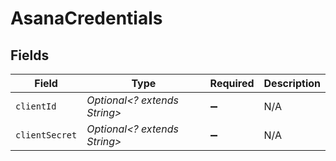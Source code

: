 # AsanaCredentials


## Fields

| Field                        | Type                         | Required                     | Description                  |
| ---------------------------- | ---------------------------- | ---------------------------- | ---------------------------- |
| `clientId`                   | *Optional<? extends String>* | :heavy_minus_sign:           | N/A                          |
| `clientSecret`               | *Optional<? extends String>* | :heavy_minus_sign:           | N/A                          |